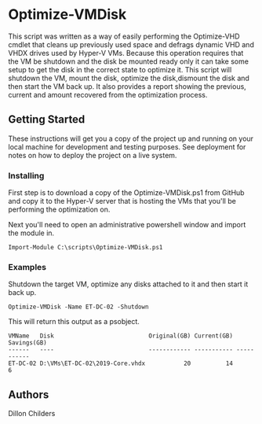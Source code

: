 # Optimize-VMDisk

This script was written as a way of easily performing the Optimize-VHD cmdlet that cleans up previously used space and defrags dynamic VHD and VHDX drives used by Hyper-V VMs. Because this operation requires that the VM be shutdown and the disk be mounted ready only it can take some setup to get the disk in the correct state to optimize it. This script will shutdown the VM, mount the disk, optimize the disk,dismount the disk and then start the VM back up. It also provides a report showing the previous, current and amount recovered from the optimization process.

## Getting Started

These instructions will get you a copy of the project up and running on your local machine for development and testing purposes. See deployment for notes on how to deploy the project on a live system.


### Installing

First step is to download a copy of the Optimize-VMDisk.ps1 from GitHub and copy it to the Hyper-V server that is hosting the VMs that you'll be performing the optimization on.

Next you'll need to open an administrative powershell window and import the module in.
```
Import-Module C:\scripts\Optimize-VMDisk.ps1
```

### Examples

Shutdown the target VM, optimize any disks attached to it and then start it back up.

```
Optimize-VMDisk -Name ET-DC-02 -Shutdown
```
This will return this output as a psobject.
```
VMName   Disk                           Original(GB) Current(GB) Savings(GB)
------   ----                           ------------ ----------- -----------
ET-DC-02 D:\VMs\ET-DC-02\2019-Core.vhdx           20          14           6

```

## Authors

Dillon Childers
